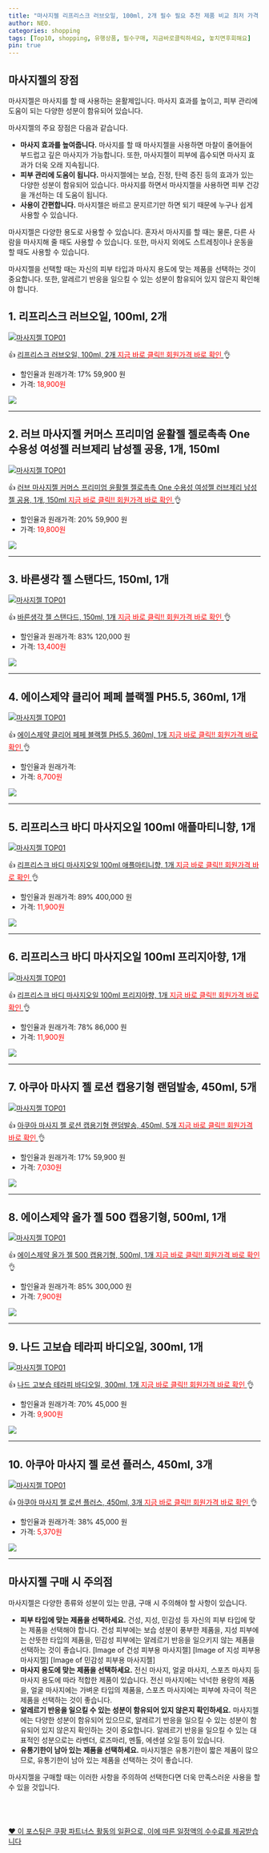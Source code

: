 ```yaml
---
title: "마사지젤 리프리스크 러브오일, 100ml, 2개 필수 필요 추천 제품 비교 최저 가격 비교 장점 구매 후기 구매평"
author: NEO.
categories: shopping
tags: [Top10, shopping, 유행상품, 필수구매, 지금바로클릭하세요, 놓치면후회해요]
pin: true
---
```

**<h2>마사지젤의 장점</h2>**

마사지젤은 마사지를 할 때 사용하는 윤활제입니다. 마사지 효과를 높이고, 피부 관리에 도움이 되는 다양한 성분이 함유되어 있습니다.

마사지젤의 주요 장점은 다음과 같습니다.

* **마사지 효과를 높여줍니다.** 마사지를 할 때 마사지젤을 사용하면 마찰이 줄어들어 부드럽고 깊은 마사지가 가능합니다. 또한, 마사지젤이 피부에 흡수되면 마사지 효과가 더욱 오래 지속됩니다.
* **피부 관리에 도움이 됩니다.** 마사지젤에는 보습, 진정, 탄력 증진 등의 효과가 있는 다양한 성분이 함유되어 있습니다. 마사지를 하면서 마사지젤을 사용하면 피부 건강을 개선하는 데 도움이 됩니다.
* **사용이 간편합니다.** 마사지젤은 바르고 문지르기만 하면 되기 때문에 누구나 쉽게 사용할 수 있습니다.

마사지젤은 다양한 용도로 사용할 수 있습니다. 혼자서 마사지를 할 때는 물론, 다른 사람을 마사지해 줄 때도 사용할 수 있습니다. 또한, 마사지 외에도 스트레칭이나 운동을 할 때도 사용할 수 있습니다.

마사지젤을 선택할 때는 자신의 피부 타입과 마사지 용도에 맞는 제품을 선택하는 것이 중요합니다. 또한, 알레르기 반응을 일으킬 수 있는 성분이 함유되어 있지 않은지 확인해야 합니다.

   

## 1. 리프리스크 러브오일, 100ml, 2개

[![마사지젤 TOP01](https://thumbnail9.coupangcdn.com/thumbnails/remote/490x490ex/image/vendor_inventory/7042/7d12194a879254bbb756ef988580997d287605481767429967bd366f03ef.jpg)](https://link.coupang.com/re/AFFSDP?lptag=AF3617701&subid=GithubCoopas&pageKey=7008826167&traceid=V0-153&itemId=17215845875&vendorItemId=84387707986)


👍 [리프리스크 러브오일, 100ml, 2개 <font color=red> 지금 바로 클릭!! 회원가격 바로 확인 </font> ](https://link.coupang.com/re/AFFSDP?lptag=AF3617701&subid=GithubCoopas&pageKey=7008826167&traceid=V0-153&itemId=17215845875&vendorItemId=84387707986) 👌 


- 할인율과 원래가격: 17%  59,900   원
- 가격: <span style='color:red'>18,900원</span>

[![](/discount_price.png)](https://link.coupang.com/re/AFFSDP?lptag=AF3617701&subid=GithubCoopas&pageKey=7008826167&traceid=V0-153&itemId=17215845875&vendorItemId=84387707986)

---


   

## 2. 러브 마사지젤 커머스 프리미엄 윤활젤 젤로촉촉 One 수용성 여성젤 러브제리 남성젤 공용, 1개, 150ml

[![마사지젤 TOP01](https://thumbnail9.coupangcdn.com/thumbnails/remote/490x490ex/image/vendor_inventory/d307/b231b7ba2b3c11ae00c55421379e28bd3098deba6247c233cee21ee7f07a.jpg)](https://link.coupang.com/re/AFFSDP?lptag=AF3617701&subid=GithubCoopas&pageKey=7716524725&traceid=V0-153&itemId=20697682714&vendorItemId=87931446951)


👍 [러브 마사지젤 커머스 프리미엄 윤활젤 젤로촉촉 One 수용성 여성젤 러브제리 남성젤 공용, 1개, 150ml <font color=red> 지금 바로 클릭!! 회원가격 바로 확인 </font> ](https://link.coupang.com/re/AFFSDP?lptag=AF3617701&subid=GithubCoopas&pageKey=7716524725&traceid=V0-153&itemId=20697682714&vendorItemId=87931446951) 👌 


- 할인율과 원래가격: 20%  59,900   원
- 가격: <span style='color:red'>19,800원</span>

[![](/discount_price.png)](https://link.coupang.com/re/AFFSDP?lptag=AF3617701&subid=GithubCoopas&pageKey=7716524725&traceid=V0-153&itemId=20697682714&vendorItemId=87931446951)

---


   

## 3. 바른생각 젤 스탠다드, 150ml, 1개

[![마사지젤 TOP01](https://thumbnail8.coupangcdn.com/thumbnails/remote/490x490ex/image/retail/images/7798711300198279-36d4d600-c62e-4d80-bde2-88e28dede9a9.jpg)](https://link.coupang.com/re/AFFSDP?lptag=AF3617701&subid=GithubCoopas&pageKey=7055145018&traceid=V0-153&itemId=17477653386&vendorItemId=71871554601)


👍 [바른생각 젤 스탠다드, 150ml, 1개 <font color=red> 지금 바로 클릭!! 회원가격 바로 확인 </font> ](https://link.coupang.com/re/AFFSDP?lptag=AF3617701&subid=GithubCoopas&pageKey=7055145018&traceid=V0-153&itemId=17477653386&vendorItemId=71871554601) 👌 


- 할인율과 원래가격: 83%  120,000   원
- 가격: <span style='color:red'>13,400원</span>

[![](/discount_price.png)](https://link.coupang.com/re/AFFSDP?lptag=AF3617701&subid=GithubCoopas&pageKey=7055145018&traceid=V0-153&itemId=17477653386&vendorItemId=71871554601)

---


   

## 4. 에이스제약 클리어 페페 블랙젤 PH5.5, 360ml, 1개

[![마사지젤 TOP01](https://thumbnail7.coupangcdn.com/thumbnails/remote/490x490ex/image/retail/images/1062422550187592-cacb8358-72ee-40fa-8f8f-644bcda0f51a.jpg)](https://link.coupang.com/re/AFFSDP?lptag=AF3617701&subid=GithubCoopas&pageKey=3977257&traceid=V0-153&itemId=19449987&vendorItemId=3142952090)


👍 [에이스제약 클리어 페페 블랙젤 PH5.5, 360ml, 1개 <font color=red> 지금 바로 클릭!! 회원가격 바로 확인 </font> ](https://link.coupang.com/re/AFFSDP?lptag=AF3617701&subid=GithubCoopas&pageKey=3977257&traceid=V0-153&itemId=19449987&vendorItemId=3142952090) 👌 


- 할인율과 원래가격: 
- 가격: <span style='color:red'>8,700원</span>

[![](/discount_price.png)](https://link.coupang.com/re/AFFSDP?lptag=AF3617701&subid=GithubCoopas&pageKey=3977257&traceid=V0-153&itemId=19449987&vendorItemId=3142952090)

---


   

## 5. 리프리스크 바디 마사지오일 100ml 애플마티니향, 1개

[![마사지젤 TOP01](https://thumbnail9.coupangcdn.com/thumbnails/remote/490x490ex/image/vendor_inventory/9e4a/871303ca54b62b9ba26bd72e2039a179155d37dedd8bcc15d7bc022da2e7.jpg)](https://link.coupang.com/re/AFFSDP?lptag=AF3617701&subid=GithubCoopas&pageKey=7008826167&traceid=V0-153&itemId=17215845871&vendorItemId=84387707976)


👍 [리프리스크 바디 마사지오일 100ml 애플마티니향, 1개 <font color=red> 지금 바로 클릭!! 회원가격 바로 확인 </font> ](https://link.coupang.com/re/AFFSDP?lptag=AF3617701&subid=GithubCoopas&pageKey=7008826167&traceid=V0-153&itemId=17215845871&vendorItemId=84387707976) 👌 


- 할인율과 원래가격: 89%  400,000   원
- 가격: <span style='color:red'>11,900원</span>

[![](/discount_price.png)](https://link.coupang.com/re/AFFSDP?lptag=AF3617701&subid=GithubCoopas&pageKey=7008826167&traceid=V0-153&itemId=17215845871&vendorItemId=84387707976)

---


   

## 6. 리프리스크 바디 마사지오일 100ml 프리지아향, 1개

[![마사지젤 TOP01](https://thumbnail7.coupangcdn.com/thumbnails/remote/490x490ex/image/vendor_inventory/e142/04dbac9c71a9a968d47f1e8f85e27f470b64c0f8ceb1d4f2aad0956d6bb2.jpg)](https://link.coupang.com/re/AFFSDP?lptag=AF3617701&subid=GithubCoopas&pageKey=6869676882&traceid=V0-153&itemId=6266631300&vendorItemId=83620337702)


👍 [리프리스크 바디 마사지오일 100ml 프리지아향, 1개 <font color=red> 지금 바로 클릭!! 회원가격 바로 확인 </font> ](https://link.coupang.com/re/AFFSDP?lptag=AF3617701&subid=GithubCoopas&pageKey=6869676882&traceid=V0-153&itemId=6266631300&vendorItemId=83620337702) 👌 


- 할인율과 원래가격: 78%  86,000   원
- 가격: <span style='color:red'>11,900원</span>

[![](/discount_price.png)](https://link.coupang.com/re/AFFSDP?lptag=AF3617701&subid=GithubCoopas&pageKey=6869676882&traceid=V0-153&itemId=6266631300&vendorItemId=83620337702)

---


   

## 7. 아쿠아 마사지 젤 로션 캡용기형 랜덤발송, 450ml, 5개

[![마사지젤 TOP01](https://thumbnail10.coupangcdn.com/thumbnails/remote/490x490ex/image/rs_quotation_api/jwwfxdqx/959df385a47b4007bbeea84d4bacddb3.jpg)](https://link.coupang.com/re/AFFSDP?lptag=AF3617701&subid=GithubCoopas&pageKey=7670050016&traceid=V0-153&itemId=20458188336&vendorItemId=78479036446)


👍 [아쿠아 마사지 젤 로션 캡용기형 랜덤발송, 450ml, 5개 <font color=red> 지금 바로 클릭!! 회원가격 바로 확인 </font> ](https://link.coupang.com/re/AFFSDP?lptag=AF3617701&subid=GithubCoopas&pageKey=7670050016&traceid=V0-153&itemId=20458188336&vendorItemId=78479036446) 👌 


- 할인율과 원래가격: 17%  59,900   원
- 가격: <span style='color:red'>7,030원</span>

[![](/discount_price.png)](https://link.coupang.com/re/AFFSDP?lptag=AF3617701&subid=GithubCoopas&pageKey=7670050016&traceid=V0-153&itemId=20458188336&vendorItemId=78479036446)

---


   

## 8. 에이스제약 올가 젤 500 캡용기형, 500ml, 1개

[![마사지젤 TOP01](https://thumbnail9.coupangcdn.com/thumbnails/remote/490x490ex/image/retail/images/4348929398569021-33bab478-fdcc-4644-a184-ad0e93ba9618.jpg)](https://link.coupang.com/re/AFFSDP?lptag=AF3617701&subid=GithubCoopas&pageKey=7310718994&traceid=V0-153&itemId=18728308265&vendorItemId=70800120443)


👍 [에이스제약 올가 젤 500 캡용기형, 500ml, 1개 <font color=red> 지금 바로 클릭!! 회원가격 바로 확인 </font> ](https://link.coupang.com/re/AFFSDP?lptag=AF3617701&subid=GithubCoopas&pageKey=7310718994&traceid=V0-153&itemId=18728308265&vendorItemId=70800120443) 👌 


- 할인율과 원래가격: 85%  300,000   원
- 가격: <span style='color:red'>7,900원</span>

[![](/discount_price.png)](https://link.coupang.com/re/AFFSDP?lptag=AF3617701&subid=GithubCoopas&pageKey=7310718994&traceid=V0-153&itemId=18728308265&vendorItemId=70800120443)

---


   

## 9. 나드 고보습 테라피 바디오일, 300ml, 1개

[![마사지젤 TOP01](https://thumbnail8.coupangcdn.com/thumbnails/remote/490x490ex/image/retail/images/637379558806040-4a9785bb-1695-4c31-b598-b03fc6a5827f.jpg)](https://link.coupang.com/re/AFFSDP?lptag=AF3617701&subid=GithubCoopas&pageKey=4841458481&traceid=V0-153&itemId=6257475486&vendorItemId=73553172701)


👍 [나드 고보습 테라피 바디오일, 300ml, 1개 <font color=red> 지금 바로 클릭!! 회원가격 바로 확인 </font> ](https://link.coupang.com/re/AFFSDP?lptag=AF3617701&subid=GithubCoopas&pageKey=4841458481&traceid=V0-153&itemId=6257475486&vendorItemId=73553172701) 👌 


- 할인율과 원래가격: 70%  45,000   원
- 가격: <span style='color:red'>9,900원</span>

[![](/discount_price.png)](https://link.coupang.com/re/AFFSDP?lptag=AF3617701&subid=GithubCoopas&pageKey=4841458481&traceid=V0-153&itemId=6257475486&vendorItemId=73553172701)

---


   

## 10. 아쿠아 마사지 젤 로션 플러스, 450ml, 3개

[![마사지젤 TOP01](https://thumbnail9.coupangcdn.com/thumbnails/remote/490x490ex/image/retail/images/3727749115318388-063fc00c-2dbc-4ce1-a2f8-78ac7f6993c8.jpg)](https://link.coupang.com/re/AFFSDP?lptag=AF3617701&subid=GithubCoopas&pageKey=185890038&traceid=V0-153&itemId=243267105&vendorItemId=3598726169)


👍 [아쿠아 마사지 젤 로션 플러스, 450ml, 3개 <font color=red> 지금 바로 클릭!! 회원가격 바로 확인 </font> ](https://link.coupang.com/re/AFFSDP?lptag=AF3617701&subid=GithubCoopas&pageKey=185890038&traceid=V0-153&itemId=243267105&vendorItemId=3598726169) 👌 


- 할인율과 원래가격: 38%  45,000   원
- 가격: <span style='color:red'>5,370원</span>

[![](/discount_price.png)](https://link.coupang.com/re/AFFSDP?lptag=AF3617701&subid=GithubCoopas&pageKey=185890038&traceid=V0-153&itemId=243267105&vendorItemId=3598726169)

---
**<h2>마사지젤 구매 시 주의점</h2>**

마사지젤은 다양한 종류와 성분이 있는 만큼, 구매 시 주의해야 할 사항이 있습니다.

* **피부 타입에 맞는 제품을 선택하세요.** 건성, 지성, 민감성 등 자신의 피부 타입에 맞는 제품을 선택해야 합니다. 건성 피부에는 보습 성분이 풍부한 제품을, 지성 피부에는 산뜻한 타입의 제품을, 민감성 피부에는 알레르기 반응을 일으키지 않는 제품을 선택하는 것이 좋습니다.
[Image of 건성 피부용 마사지젤]
[Image of 지성 피부용 마사지젤]
[Image of 민감성 피부용 마사지젤]
* **마사지 용도에 맞는 제품을 선택하세요.** 전신 마사지, 얼굴 마사지, 스포츠 마사지 등 마사지 용도에 따라 적합한 제품이 있습니다. 전신 마사지에는 넉넉한 용량의 제품을, 얼굴 마사지에는 가벼운 타입의 제품을, 스포츠 마사지에는 피부에 자극이 적은 제품을 선택하는 것이 좋습니다.
* **알레르기 반응을 일으킬 수 있는 성분이 함유되어 있지 않은지 확인하세요.** 마사지젤에는 다양한 성분이 함유되어 있으므로, 알레르기 반응을 일으킬 수 있는 성분이 함유되어 있지 않은지 확인하는 것이 중요합니다. 알레르기 반응을 일으킬 수 있는 대표적인 성분으로는 라벤더, 로즈마리, 멘톨, 에센셜 오일 등이 있습니다.
* **유통기한이 남아 있는 제품을 선택하세요.** 마사지젤은 유통기한이 짧은 제품이 많으므로, 유통기한이 남아 있는 제품을 선택하는 것이 좋습니다.

마사지젤을 구매할 때는 이러한 사항을 주의하여 선택한다면 더욱 만족스러운 사용을 할 수 있을 것입니다.<br><br><br><br><br> [ ❤  이 포스팅은 쿠팡 파트너스 활동의 일환으로, 이에 따른 일정액의 수수료를 제공받습니다](https://link.coupang.com/a/bcEFyh)
